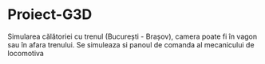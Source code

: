 # Proiect-G3D
Simularea călătoriei cu trenul (București - Brașov), camera poate fi în vagon sau în afara trenului. Se simuleaza si panoul de comanda al mecanicului de locomotiva
